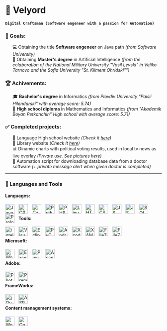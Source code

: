 # 🐐 Velyord

**`Digital Craftsman (Software engeneer with a passion for Automation)`**

### 🎯 Goals:
<ul>
  💻 Obtaining the title <strong>Software engeneer</strong> on Java path <i>(from Software University)</i><br />
  🤖 Obtaining <strong>Master's degree</strong> in Artificial Intelligence <i>(from the colaboration of the National Military University "Vasil Levski" in Veliko Tarnovo and the Sofia University "St. Kliment Ohridski"")</i>
</ul>

### 🏆 Achivements:
<ul>
  🎓 <strong>Bachelor's degree</strong> in Informatics <i>(from Plovdiv University "Paisii Hilendarski" with average score: 5.74)</i><br />
  🏫 <strong>High school diploma</strong> in Mathematics and Informatics <i>(from "Akademik Boyan Petkanchin" High school with average score: 5.71)</i>
</ul>

### ✅ Completed projects:
<ul>
  🏫 Language High school website <i>(Check it <a href="https://www.eg-dg-bg.com" target="_blank">here</a>)</i><br />
  📖 Library website <i>(Check it <a href="http://dglib.escom.bg" target="_blank">here</a>)</i><br />
  📊 Dinamic charts with political voting results, used in local tv news as live overlay <i>(Private use. See pictures <a href="https://imgur.com/a/rSxJx7K" target="_blank">here</a>)</i><br />
  🤖 Automation script for downloading database data from a doctor software <i>(+ private message alert when given doctor is completed)</i>
</ul> 

---

### 🧰 Languages and Tools

#### Languages:
<img align="left" alt="Java" width="30px" style="padding-right:10px;" src="https://cdn.jsdelivr.net/gh/devicons/devicon/icons/java/java-original.svg"/>
<img align="left" alt="C#" width="30px" style="padding-right:10px;" src="https://cdn.jsdelivr.net/gh/devicons/devicon/icons/csharp/csharp-original.svg"/>
<img align="left" alt="C++" width="30px" style="padding-right:10px;" src="https://cdn.jsdelivr.net/gh/devicons/devicon/icons/cplusplus/cplusplus-original.svg"/>
<img align="left" alt="Python" width="30px" style="padding-right:10px;" src="https://cdn.jsdelivr.net/gh/devicons/devicon/icons/python/python-original.svg"/>
<img align="left" alt="PHP" width="30px" style="padding-right:10px;" src="https://cdn.jsdelivr.net/gh/devicons/devicon/icons/php/php-original.svg"/>
<img align="left" alt="Linux" width="30px" style="padding-right:10px;" src="https://cdn.jsdelivr.net/gh/devicons/devicon/icons/linux/linux-original.svg"/>
<img align="left" alt="HTML" width="30px" style="padding-right:10px;" src="https://cdn.jsdelivr.net/gh/devicons/devicon/icons/html5/html5-original.svg"/>
<img align="left" alt="CSS" width="30px" style="padding-right:10px;" src="https://cdn.jsdelivr.net/gh/devicons/devicon/icons/css3/css3-original.svg"/>
<img align="left" alt="JS" width="30px" style="padding-right:10px;" src="https://cdn.jsdelivr.net/gh/devicons/devicon/icons/javascript/javascript-original.svg"/>
<img align="left" alt="JS" width="30px" style="padding-right:10px;" src="https://www.svgrepo.com/show/354200/postgresql.svg"/>
<img align="left" alt="SQL" width="30px" style="padding-right:10px;" src="https://www.svgrepo.com/show/255832/sql.svg"/>
<img align="left" alt="Prolog" width="30px" style="padding-right:10px;" src="https://www.svgrepo.com/show/374005/prolog.svg"/>
<br />

#### Tools:
<img align="left" alt="intelliJ" width="30px" style="padding-right:10px;" src="https://www.svgrepo.com/show/353906/intellij-idea.svg"/>
<img align="left" alt="Visual Studio" width="30px" style="padding-right:10px;" src="https://www.svgrepo.com/show/354520/visual-studio.svg"/>
<img align="left" alt="Eclipse" width="30px" style="padding-right:10px;" src="https://www.svgrepo.com/show/353685/eclipse-icon.svg"/>
<img align="left" alt="PyCharm" width="30px" style="padding-right:10px;" src="https://www.svgrepo.com/show/354237/pycharm.svg"/>
<img align="left" alt="Android Studio" width="30px" style="padding-right:10px;" src="https://www.svgrepo.com/show/424904/logo-google-android-studio-2.svg"/>
<img align="left" alt="Xcode" width="30px" style="padding-right:10px;" src="https://www.svgrepo.com/show/374194/xcode.svg"/>
<img align="left" alt="XAMPP" width="30px" style="padding-right:10px;" src="https://www.svgrepo.com/show/354575/xampp.svg"/>
<img align="left" alt="FileZilla" width="30px" style="padding-right:10px;" src="https://www.svgrepo.com/show/341818/filezilla.svg"/>
<img align="left" alt="FileZilla" width="30px" style="padding-right:10px;" src="https://www.svgrepo.com/show/475654/github-color.svg"/>
<br />

#### Microsoft:
<img align="left" alt="Word" width="30px" style="padding-right:10px;" src="https://www.svgrepo.com/show/374187/word.svg"/>
<img align="left" alt="Excel" width="30px" style="padding-right:10px;" src="https://www.svgrepo.com/show/373589/excel.svg"/>
<img align="left" alt="PowerPoint" width="30px" style="padding-right:10px;" src="https://www.svgrepo.com/show/373989/powerpoint.svg"/>
<img align="left" alt="Access" width="30px" style="padding-right:10px;" src="https://www.svgrepo.com/show/373415/access.svg"/>
<br />

#### Adobe:
<img align="left" alt="PhotoShop" width="30px" style="padding-right:10px;" src="https://www.svgrepo.com/show/373968/photoshop.svg"/>
<img align="left" alt="PremierePro" width="30px" style="padding-right:10px;" src="https://www.svgrepo.com/show/452150/adobe-premiere.svg"/>
<br />

#### FrameWorks:
<img align="left" alt="jQuery" width="30px" style="padding-right:10px;" src="https://www.svgrepo.com/show/452242/jquery.svg"/>
<img align="left" alt="ASP.Net" width="30px" style="padding-right:10px;" src="https://www.svgrepo.com/show/373442/asp.svg"/>
<br />

#### Content management systems:
<img align="left" alt="WordPress" width="30px" style="padding-right:10px;" src="https://www.svgrepo.com/show/475696/wordpress-color.svg"/>
<img align="left" alt="OpenCart" width="30px" style="padding-right:10px;" src="https://www.svgrepo.com/show/354138/opencart.svg"/>

